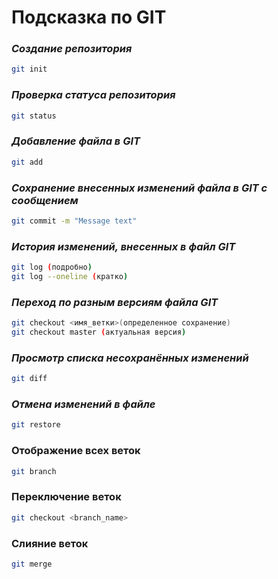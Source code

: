 # **Подсказка по GIT**

### *Создание репозитория*
```sh
git init
```
### *Проверка статуса репозитория*
```sh
git status
```
### *Добавление файла в GIT*
```sh
git add
```
### *Сохранение внесенных изменений файла в GIT с сообщением*
```sh
git commit -m "Message text"
```
### *История изменений, внесенных в файл GIT*
```sh
git log (подробно)
git log --oneline (кратко)
```
### *Переход по разным версиям файла GIT*
```sh
git checkout <имя_ветки>(определенное сохранение)
git checkout master (актуальная версия)
```
### *Просмотр списка несохранённых изменений*
```sh
git diff
```
### *Отмена изменений в файле*
```sh
git restore
```

### Отображение всех веток
```sh
git branch
```

### Переключение веток
```sh
git checkout <branch_name>
```

### Слияние веток
```sh
git merge
```